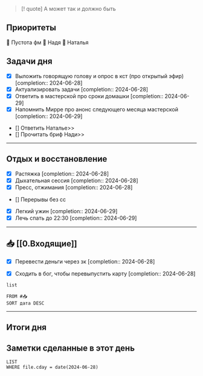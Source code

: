 > [! quote] А может так и должно быть
> 

## Приоритеты
🔴 Пустота фм
🔴 Надя
🔴 Наталья

## Задачи дня
- [x] Выложить говорящую голову и опрос в кст (про открытый эфир)  [completion:: 2024-06-28]
- [x] Актуализировать задачи  [completion:: 2024-06-28]
- [x] Ответить в мастерской про сроки домашки  [completion:: 2024-06-29]
- [x] Напомнить Мирре про анонс следующего месяца мастерской  [completion:: 2024-06-29]
- [] Ответить Наталье>>
- [] Прочитать бриф Нади>>

---
## Отдых и восстановление
- [x] Растяжка  [completion:: 2024-06-28]
- [x] Дыхательная сессия  [completion:: 2024-06-28]
- [x] Пресс, отжимания  [completion:: 2024-06-28]
- [] Перерывы без сс
- [x] Легкий ужин  [completion:: 2024-06-29]
- [x] Лечь спать до 22:30  [completion:: 2024-06-29]

---
## 📥 [[0.Входящие]]
- [x] Перевести деньги через зк  [completion:: 2024-06-28]
- [x] Сходить в бог, чтобы перевыпустить карту  [completion:: 2024-06-28]



```dataview
list
	
FROM #📥
SORT дата DESC
```


---
## Итоги дня





## Заметки сделанные в этот день
```dataview
LIST
WHERE file.cday = date(2024-06-28)
```

